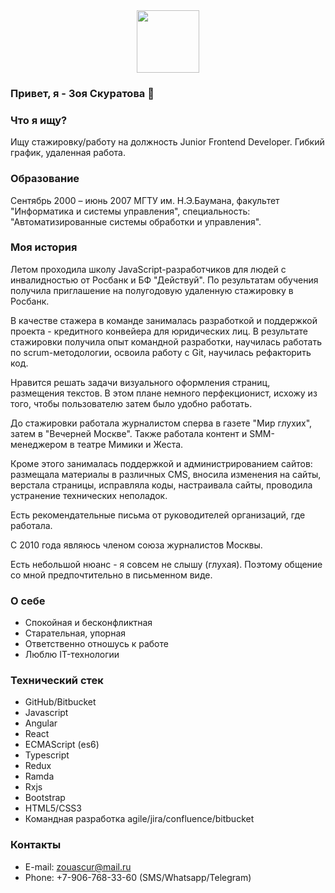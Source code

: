 <div id="header" align="center">
  <img src="https://media.giphy.com/media/553ZGCzYHSQHXiFKA8/giphy.gif" width="100"/>
</div>


### Привет, я - Зоя Скуратова 👋

<!--
**zouascur/zouascur** is a ✨ _special_ ✨ repository because its `README.md` (this file) appears on your GitHub profile.

Here are some ideas to get you started:

- 🔭 I’m currently working on ...
- 🌱 I’m currently learning ...
- 👯 I’m looking to collaborate on ...
- 🤔 I’m looking for help with ...
- 💬 Ask me about ...
- 📫 How to reach me: ...
- 😄 Pronouns: ...
- ⚡ Fun fact: ...
-->

### Что я ищу?
Ищу стажировку/работу на должность Junior Frontend Developer. Гибкий график, удаленная работа.

### Образование

Сентябрь 2000 – июнь 2007 
МГТУ им. Н.Э.Баумана, факультет "Информатика и системы управления", специальность: "Автоматизированные системы обработки и управления".

### Моя история

Летом проходила школу JavaScript-разработчиков для людей с инвалидностью от Росбанк и БФ "Действуй". По результатам обучения получила приглашение на полугодовую удаленную стажировку в Росбанк. 

В качестве стажера в команде занималась разработкой и поддержкой проекта - кредитного конвейера для юридических лиц. В результате стажировки получила опыт командной разработки, научилась работать по scrum-методологии, освоила работу с Git, научилась рефакторить код.

Нравится решать задачи визуального оформления страниц, размещения текстов. В этом плане немного перфекционист, исхожу из того, чтобы пользователю затем было удобно работать.

До стажировки работала журналистом сперва в газете "Мир глухих", затем в "Вечерней Москве". Также работала контент и SMM-менеджером в театре Мимики и Жеста.

Кроме этого занималась поддержкой и администрированием сайтов: размещала материалы в различных CMS, вносила изменения на сайты, верстала страницы, исправляла коды, настраивала сайты, проводила устранение технических неполадок.

Есть рекомендательные письма от руководителей организаций, где работала.

С 2010 года являюсь членом союза журналистов Москвы.

Есть небольшой нюанс - я совсем не слышу (глухая). Поэтому общение со мной предпочтительно в письменном виде.

### О себе
* Спокойная и бесконфликтная
* Старательная, упорная
* Ответственно отношусь к работе
* Люблю IT-технологии

### Технический стек
* GitHub/Bitbucket
* Javascript
* Angular
* React
* ECMAScript (es6)
* Typescript
* Redux
* Ramda
* Rxjs
* Bootstrap
* HTML5/CSS3
* Командная разработка agile/jira/confluence/bitbucket

### Контакты
* E-mail: zouascur@mail.ru
* Phone: +7-906-768-33-60 (SMS/Whatsapp/Telegram)
